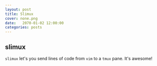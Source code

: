 ```yaml
---
layout: post
title: Slimux
cover: none.png
date:   2070-01-02 12:00:00
categories: posts
---
```


slimux
---

`slimux` let's you send lines of code from `vim` to a `tmux` pane.  It's awesome!
